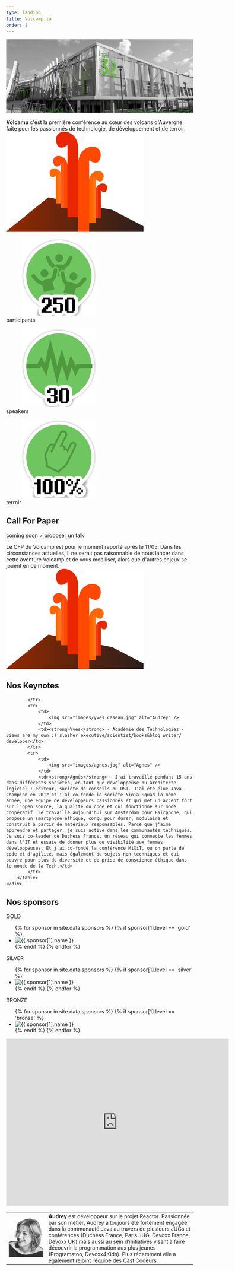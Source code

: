 ```yaml
---
type: landing
title: Volcamp.io
order: 1
---
```


<section id="content">
    <img src="images/hall32.jpg" alt="hall 32" class="banner" />
    <div>
        <p>
            <strong>Volcamp</strong> c'est la première conférence au cœur des volcans d'Auvergne faite pour les passionnés de technologie, de développement et de terroir.
            <img src="images/volcan.png" alt="volcan"/>
        </p>
    </div>

</section>

<section id="badges">
    <div>
        <dl>
            <dd><img src="images/participants.png" alt="250 participants" /></dd>
            <dt>participants</dt>
        </dl>
        <dl>
            <dd><img src="images/speakers.png" alt="30 speakers" /></dd>
            <dt>speakers</dt>
        </dl>
        <dl>
            <dd><img src="images/terroir.png" alt="100% terroir" /></dd>
            <dt>terroir</dt>
        </dl>
    </div>
</section>

<!-- CFP -->
<section id="content">
    <div><h2>Call For Paper</h2></div>
</section>
<section id="green-ban">
    <a href="#" class="btn">coming soon > proposer un talk</a>
</section>
<section id="content">
    <div>
        <p>
        Le CFP du Volcamp est pour le moment reporté après le 11/05. Dans les circonstances actuelles, Il ne serait pas raisonnable de nous lancer dans cette aventure Volcamp et de vous mobiliser, alors que d'autres enjeux se jouent en ce moment.
            <img src="images/volcan.png" alt="volcan"/>
        </p>
    </div>

</section>

<!-- Speakers -->
<section id="contentkeynote">
    <div><h2>Nos Keynotes</h2></div>
</section>
<section id="speakers">
    <div>
        <table>
            <tr>
                <td>
                    <img src="images/Audrey_light.jpg" alt="Audrey" />
                </td>
                <td><strong> Audrey</strong> est développeur sur le projet Reactor. Passionnée par son métier, Audrey a toujours été fortement engagée dans la communauté Java au travers de plusieurs JUGs et conférences (Duchess France, Paris JUG, Devoxx France, Devoxx UK) mais aussi au sein d’initiatives visant à faire découvrir la programmation aux plus jeunes (Programatoo, Devoxx4Kids). Plus récemment elle a également rejoint l’équipe des Cast Codeurs.
                </td>

            </tr>
            <tr>
                <td>
                    <img src="images/yves_caseau.jpg" alt="Audrey" />
                </td>
                <td><strong>Yves</strong> - Académie des Technologies - views are my own :) slasher executive/scientist/books&blog writer/ developer</td>
            </tr>
            <tr>
                <td>
                    <img src="images/agnes.jpg" alt="Agnes" />
                </td>
                <td><strong>Agnès</strong> - J'ai travaillé pendant 15 ans dans différents sociétés, en tant que développeuse ou architecte logiciel : éditeur, société de conseils ou DSI. J'ai été élue Java Champion en 2012 et j'ai co-fondé la société Ninja Squad la même année, une équipe de développeurs passionnés et qui met un accent fort sur l'open source, la qualité du code et qui fonctionne sur mode coopératif. Je travaille aujourd'hui sur Amsterdam pour Fairphone, qui propose un smartphone éthique, conçu pour durer, modulaire et construit à partir de matériaux responsables. Parce que j'aime apprendre et partager, je suis active dans les communautés techniques. Je suis co-leader de Duchess France, un réseau qui connecte les femmes dans l'IT et essaie de donner plus de visibilité aux femmes développeuses. Et j'ai co-fondé la conférence MiXiT, ou on parle de code et d'agilité, mais également de sujets non techniques et qui oeuvre pour plus de diversité et de prise de conscience éthique dans le monde de la Tech.</td>
            </tr>
        </table>
    </div>
</section>

<!-- Sponsors -->
<section id="content">
    <div><h2>Nos sponsors</h2></div>
</section>

<section id="sponsorgold">
    <div>GOLD</div>
</section>
<section id="logo"><ul>
    {% for sponsor in site.data.sponsors %}
        {% if sponsor[1].level == 'gold' %}
        <li><img src="{{ sponsor[1].logo }}" alt="{{ sponsor[1].name }}"/></li>
        {% endif %}
    {% endfor %}
</ul></section>

<section id="sponsorsilver">
<div>SILVER</div>
</section>
<section id="logo"><ul>
    {% for sponsor in site.data.sponsors %}
        {% if sponsor[1].level == 'silver' %}
        <li><img src="{{ sponsor[1].logo }}" alt="{{ sponsor[1].name }}"/></li>
        {% endif %}
    {% endfor %}
</ul></section>

<section id="sponsorbronze">
    <div>BRONZE</div>
</section>
<section id="logo"><ul>
    {% for sponsor in site.data.sponsors %}
        {% if sponsor[1].level == 'bronze' %}
        <li><img src="{{ sponsor[1].logo }}" alt="{{ sponsor[1].name }}"/></li>
        {% endif %}
    {% endfor %}
</ul></section>

<!-- Maps -->
<section class="map-responsive">
    <iframe src="https://www.google.com/maps/embed?pb=!1m18!1m12!1m3!1d2782.0288481410394!2d3.1033946159694747!3d45.79064977910623!2m3!1f0!2f0!3f0!3m2!1i1024!2i768!4f13.1!3m3!1m2!1s0x47f7192e32f7de63%3A0xfba5b42e42a6b1c6!2sHall32!5e0!3m2!1sfr!2sfr!4v1584201754205!5m2!1sfr!2sfr" width="600" height="450" frameborder="0" style="border:0;" allowfullscreen="" aria-hidden="false" tabindex="0"></iframe>
</section>